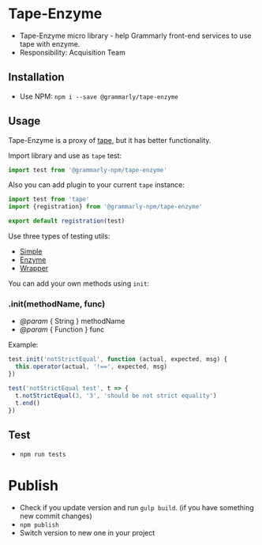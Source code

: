# Tape-Enzyme

* Tape-Enzyme micro library - help Grammarly front-end services to use tape with enzyme.
* Responsibility: Acquisition Team

## Installation

- Use NPM: `npm i --save @grammarly/tape-enzyme`

## Usage

Tape-Enzyme is a proxy of [tape](https://github.com/substack/tape), but it has better functionality.

Import library and use as `tape` test:

```js
import test from '@grammarly-npm/tape-enzyme'
```

Also you can add plugin to your current `tape` instance:

```js
import test from 'tape'
import {registration} from '@grammarly-npm/tape-enzyme'

export default registration(test)
```

Use three types of testing utils:

* [Simple](https://github.com/grammarly/tape-enzyme/blob/master/doc/simple.md)
* [Enzyme](https://github.com/grammarly/tape-enzyme/blob/master/doc/enzyme.md)
* [Wrapper](https://github.com/grammarly/tape-enzyme/blob/master/doc/wrapper.md)

You can add your own methods using `init`:

### .init(methodName, func)

* *@param* { String } methodName
* *@param* { Function } func

Example:

```js
test.init('notStrictEqual', function (actual, expected, msg) {
  this.operator(actual, '!==', expected, msg)
})

test('notStrictEqual test', t => {
  t.notStrictEqual(3, '3', 'should be not strict equality')
  t.end()
})

```

## Test

- `npm run tests`

# Publish

- Check if you update version and run `gulp build`. (if you have something new commit changes)
- `npm publish`
- Switch version to new one in your project
